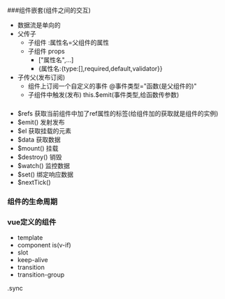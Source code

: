 ###组件嵌套(组件之间的交互)
- 数据流是单向的
- 父传子
   - 子组件 :属性名=父组件的属性
   - 子组件 props
      - ["属性名",...]
      - {属性名:{type:[],required,default,validator}}
- 子传父(发布订阅)
  - 组件上订阅一个自定义的事件 @事件类型="函数(是父组件的)"
  - 子组件中触发(发布) this.$emit(事件类型,给函数传参数)
  
### 
- $refs  获取当前组件中加了ref属性的标签(给组件加的获取就是组件的实例) 
- $emit() 发射发布
- $el    获取挂载的元素
- $data  获取数据
- $mount()  挂载
- $destroy() 销毁
- $watch()  监控数据
- $set()    绑定响应数据
- $nextTick()

### 组件的生命周期
 
### vue定义的组件 
- template
- component  is(v-if)
- slot
- keep-alive
- transition   
- transition-group   

.sync